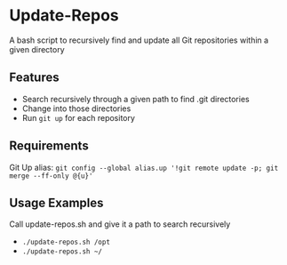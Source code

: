 # Update-Repos

A bash script to recursively find and update all Git repositories within a given directory

## Features

  * Search recursively through a given path to find .git directories
  * Change into those directories
  * Run `git up` for each repository

## Requirements

Git Up alias: `git config --global alias.up '!git remote update -p; git merge --ff-only @{u}'`

## Usage Examples

Call update-repos.sh and give it a path to search recursively

  * `./update-repos.sh /opt`
  * `./update-repos.sh ~/`

